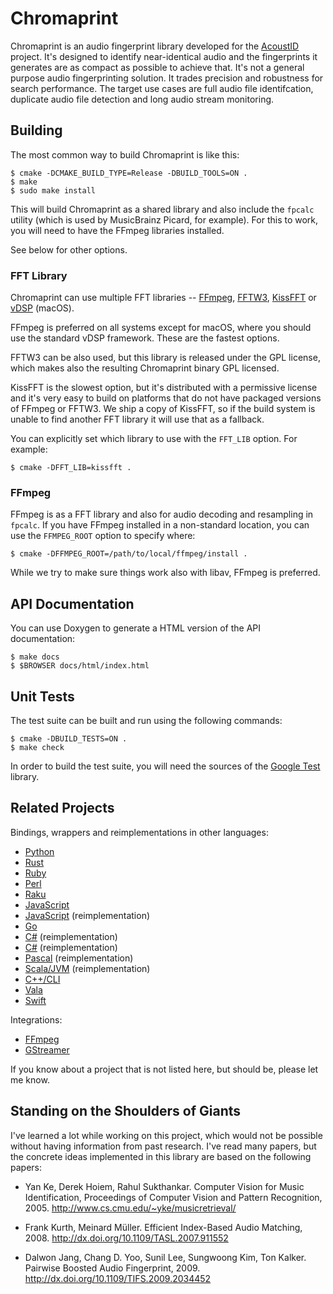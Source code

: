 # Chromaprint

Chromaprint is an audio fingerprint library developed for the [AcoustID][acoustid] project. It's designed to identify near-identical audio
and the fingerprints it generates are as compact as possible to achieve that. It's not a general purpose audio fingerprinting solution.
It trades precision and robustness for search performance. The target use cases are full audio file identifcation,
duplicate audio file detection and long audio stream monitoring.

[acoustid]: https://acoustid.org/

## Building

The most common way to build Chromaprint is like this:

    $ cmake -DCMAKE_BUILD_TYPE=Release -DBUILD_TOOLS=ON .
    $ make
    $ sudo make install

This will build Chromaprint as a shared library and also include the `fpcalc`
utility (which is used by MusicBrainz Picard, for example). For this to work,
you will need to have the FFmpeg libraries installed.

See below for other options.

### FFT Library

Chromaprint can use multiple FFT libraries -- [FFmpeg][ffmpeg], [FFTW3][fftw], [KissFFT][kissfft] or
[vDSP][vdsp] (macOS).

FFmpeg is preferred on all systems except for macOS, where you should use
the standard vDSP framework. These are the fastest options.

FFTW3 can be also used, but this library is released under the GPL
license, which makes also the resulting Chromaprint binary GPL licensed.

KissFFT is the slowest option, but it's distributed with a permissive license
and it's very easy to build on platforms that do not have packaged
versions of FFmpeg or FFTW3. We ship a copy of KissFFT, so if
the build system is unable to find another FFT library it will use
that as a fallback.

You can explicitly set which library to use with the `FFT_LIB` option.
For example:

    $ cmake -DFFT_LIB=kissfft .

[ffmpeg]: https://www.ffmpeg.org/
[fftw]: http://www.fftw.org/
[kissfft]: https://sourceforge.net/projects/kissfft/
[vdsp]: https://developer.apple.com/reference/accelerate/1652565-vdsp

### FFmpeg

FFmpeg is as a FFT library and also for audio decoding and resampling in `fpcalc`.
If you have FFmpeg installed in a non-standard location, you can use the `FFMPEG_ROOT` option to specify where:

    $ cmake -DFFMPEG_ROOT=/path/to/local/ffmpeg/install .

While we try to make sure things work also with libav, FFmpeg is preferred.

## API Documentation

You can use Doxygen to generate a HTML version of the API documentation:

    $ make docs
    $ $BROWSER docs/html/index.html

## Unit Tests

The test suite can be built and run using the following commands:

    $ cmake -DBUILD_TESTS=ON .
    $ make check

In order to build the test suite, you will need the sources of the [Google Test][gtest] library.

[gtest]: https://github.com/google/googletest

## Related Projects

Bindings, wrappers and reimplementations in other languages:

 * [Python](https://github.com/beetbox/pyacoustid)
 * [Rust](https://github.com/jameshurst/rust-chromaprint)
 * [Ruby](https://github.com/TMXCredit/chromaprint)
 * [Perl](https://metacpan.org/pod/Audio::Chromaprint)
 * [Raku](https://github.com/jonathanstowe/Audio-Fingerprint-Chromaprint)
 * [JavaScript](https://github.com/parshap/node-fpcalc)
 * [JavaScript](https://github.com/bjjb/chromaprint.js) (reimplementation)
 * [Go](https://github.com/go-fingerprint/gochroma)
 * [C#](https://github.com/wo80/AcoustID.NET) (reimplementation)
 * [C#](https://github.com/protyposis/Aurio/tree/master/Aurio/Aurio/Matching/Chromaprint) (reimplementation)
 * [Pascal](https://github.com/CMCHTPC/ChromaPrint) (reimplementation)
 * [Scala/JVM](https://github.com/mgdigital/Chromaprint.scala) (reimplementation)
 * [C++/CLI](https://github.com/CyberSinh/Luminescence.Audio)
 * [Vala](https://github.com/GNOME/vala-extra-vapis/blob/master/libchromaprint.vapi)
 * [Swift](https://github.com/wallisch/ChromaSwift)

Integrations:

 * [FFmpeg](https://www.ffmpeg.org/ffmpeg-formats.html#chromaprint-1)
 * [GStreamer](http://cgit.freedesktop.org/gstreamer/gst-plugins-bad/tree/ext/chromaprint)

If you know about a project that is not listed here, but should be, please let me know.

## Standing on the Shoulders of Giants

I've learned a lot while working on this project, which would not be possible
without having information from past research. I've read many papers, but the
concrete ideas implemented in this library are based on the following papers:

 * Yan Ke, Derek Hoiem, Rahul Sukthankar. Computer Vision for Music
   Identification, Proceedings of Computer Vision and Pattern Recognition, 2005.
   http://www.cs.cmu.edu/~yke/musicretrieval/

 * Frank Kurth, Meinard Müller. Efficient Index-Based Audio Matching, 2008.
   http://dx.doi.org/10.1109/TASL.2007.911552

 * Dalwon Jang, Chang D. Yoo, Sunil Lee, Sungwoong Kim, Ton Kalker.
   Pairwise Boosted Audio Fingerprint, 2009.
   http://dx.doi.org/10.1109/TIFS.2009.2034452

